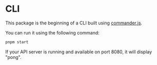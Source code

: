 # CLI

This package is the beginning of a CLI built using [commander.js](https://github.com/tj/commander.js).

You can run it using the following command:
```sh
pnpm start
```

If your API server is running and available on port 8080, it will display "pong".